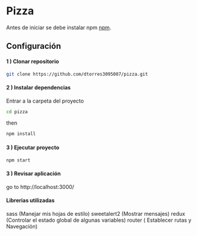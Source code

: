 # Pizza

Antes de iniciar se debe instalar npm [npm](https://nodejs.org/es/download/).

## Configuración

#### 1 ) Clonar repositorio

```bash
git clone https://github.com/dtorres3095007/pizza.git
```

#### 2 ) Instalar dependencias

Entrar a la carpeta del proyecto

```bash
cd pizza
```
then

```bash
npm install
```

#### 3 ) Ejecutar proyecto

```bash
npm start
```
#### 3 ) Revisar aplicación

go to http://localhost:3000/


#### Librerias utilizadas

sass (Manejar mis hojas de estilo)
sweetalert2 (Mostrar mensajes)
redux (Controlar el estado global de algunas variables)
router ( Establecer rutas y Navegación)
